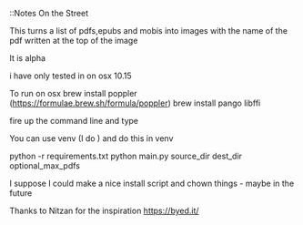 ::Notes On the Street

This turns a list of pdfs,epubs and mobis into images with the name of the pdf written at the top of the image

It is alpha

i have only tested in on osx 10.15

To run  on osx 
brew install poppler (https://formulae.brew.sh/formula/poppler)
brew install pango libffi

fire up the command line and type

You can use venv (I do ) and do this in venv


python -r requirements.txt
python main.py source_dir dest_dir optional_max_pdfs

I suppose I could make a nice install script and chown things - maybe in the future


Thanks to Nitzan for the inspiration https://byed.it/ 
